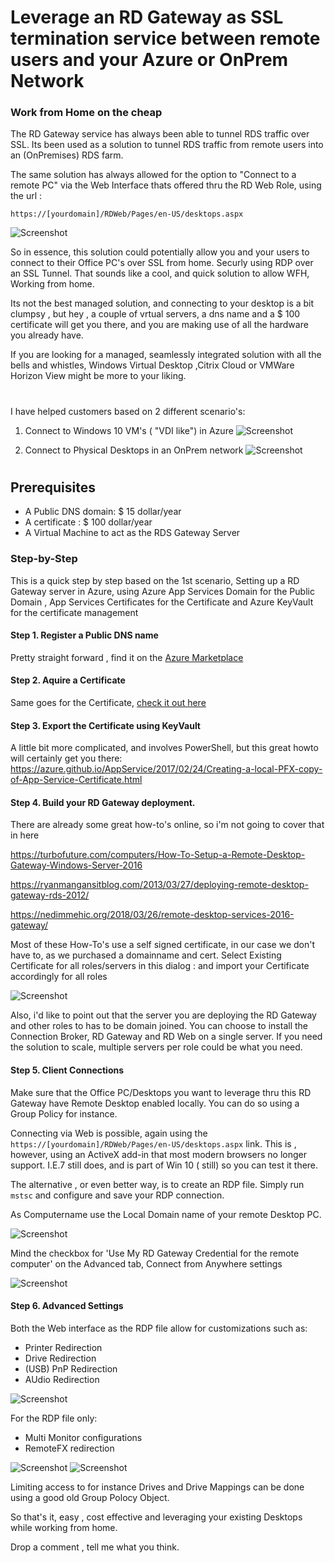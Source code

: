 # Leverage an RD Gateway as SSL termination service between remote users and your Azure or OnPrem Network


### Work from Home on the cheap  

The RD Gateway service has always been able to tunnel RDS traffic over SSL. Its been used as a solution to tunnel RDS traffic from remote users into an (OnPremises) RDS farm.

The same solution has always allowed for the option to "Connect to a remote PC" via the Web Interface thats offered thru the RD Web Role, using the url :

`https://[yourdomain]/RDWeb/Pages/en-US/desktops.aspx` 

![Screenshot](https://raw.githubusercontent.com/verboompj/Networking/master/Pictures/53.PNG)

So in essence, this solution could potentially allow you and your users to connect to their Office PC's over SSL from home. Securly using RDP over an SSL Tunnel. That sounds like a cool, and quick solution to allow WFH, Working from home.

Its not the best managed solution, and connecting to your desktop is a bit clumpsy , but hey , a couple of vrtual servers, a dns name and a $ 100 certificate will get you there, and you are making use of all the hardware you already have.

If you are looking for a managed, seamlessly integrated solution with all the bells and whistles, Windows Virtual Desktop ,Citrix Cloud or VMWare Horizon View might be more to your liking. 

# 

I have helped customers based on 2 different scenario's: 

1. Connect to Windows 10 VM's ( "VDI  like") in Azure 
![Screenshot](https://raw.githubusercontent.com/verboompj/Networking/master/Pictures/50.png)

2. Connect to Physical Desktops in an OnPrem network
![Screenshot](https://raw.githubusercontent.com/verboompj/Networking/master/Pictures/51.png)

# 

## Prerequisites

* A Public DNS domain:  $ 15 dollar/year 
* A certificate : $ 100 dollar/year
* A Virtual Machine to act as the RDS Gateway Server

### Step-by-Step

This is a quick step by step based on the 1st scenario, Setting up a RD Gateway server in Azure, using Azure App Services Domain for the Public Domain , App Services Certificates for the Certificate and Azure KeyVault for the certificate management


#### Step 1. Register a Public DNS name 
Pretty straight forward , find it on the [Azure Marketplace](https://azuremarketplace.microsoft.com/en-us/marketplace/apps/Microsoft.Domain?tab=Overview) 

#### Step 2. Aquire a Certificate
Same goes for the Certificate, [check it out here](https://azuremarketplace.microsoft.com/en-us/marketplace/apps/Microsoft.SSL?tab=Overview) 

#### Step 3. Export the Certificate using KeyVault
A little bit more complicated, and involves PowerShell, but this great howto will certainly get you there: https://azure.github.io/AppService/2017/02/24/Creating-a-local-PFX-copy-of-App-Service-Certificate.html 

#### Step 4. Build your RD Gateway deployment.
There are already some great how-to's online, so i'm not going to cover that in here

https://turbofuture.com/computers/How-To-Setup-a-Remote-Desktop-Gateway-Windows-Server-2016 

https://ryanmangansitblog.com/2013/03/27/deploying-remote-desktop-gateway-rds-2012/

https://nedimmehic.org/2018/03/26/remote-desktop-services-2016-gateway/ 

Most of these How-To's use a self signed certificate, in our case we don't have to, as we purchased a domainname and cert.
Select Existing Certificate for all roles/servers in this dialog : and import your Certificate accordingly for all roles

![Screenshot](https://raw.githubusercontent.com/verboompj/Networking/master/Pictures/54.png)

Also, i'd like to point out that the server you are deploying the RD Gateway and other roles to has to be domain joined.
You can choose to install the Connection Broker, RD Gateway and RD Web on a single server.
If you need the solution to scale, multiple servers per role could be what you need. 

#### Step 5. Client Connections

Make sure that the Office PC/Desktops you want to leverage thru this RD Gateway have Remote Desktop enabled locally. You can do so using a Group Policy for instance.

Connecting via Web is possible, again using the `https://[yourdomain]/RDWeb/Pages/en-US/desktops.aspx` link.
This is , however, using an ActiveX add-in that most modern browsers no longer support. I.E.7 still does, and is part of Win 10 ( still) so you can test it there. 

The alternative , or even better way, is to create an RDP file. Simply run `mstsc` and configure and save your RDP connection.

As Computername use the Local Domain name of your remote Desktop PC.

![Screenshot](https://raw.githubusercontent.com/verboompj/Networking/master/Pictures/60.png)

Mind the checkbox for 'Use My RD Gateway Credential for the remote computer' on the Advanced tab, Connect from Anywhere settings

![Screenshot](https://raw.githubusercontent.com/verboompj/Networking/master/Pictures/56.png)

#### Step 6. Advanced Settings

Both the Web interface as the RDP file allow for customizations such as:
* Printer Redirection
* Drive Redirection
* (USB) PnP Redirection
* AUdio Redirection

![Screenshot](https://raw.githubusercontent.com/verboompj/Networking/master/Pictures/55.png)

For the RDP file only:
* Multi Monitor configurations
* RemoteFX redirection 

![Screenshot](https://raw.githubusercontent.com/verboompj/Networking/master/Pictures/58.png)
![Screenshot](https://raw.githubusercontent.com/verboompj/Networking/master/Pictures/59.png)

Limiting access to for instance Drives and Drive Mappings can be done using a good old Group Polocy Object.

So that's it, easy , cost effective and leveraging your existing Desktops while working from home. 

Drop a comment , tell me what you think.
